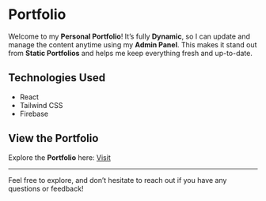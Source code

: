 # Portfolio

Welcome to my **Personal Portfolio**! It’s fully **Dynamic**, so I can update and manage the content anytime using my **Admin Panel**. This makes it stand out from **Static Portfolios** and helps me keep everything fresh and up-to-date.

## Technologies Used

- React
- Tailwind CSS
- Firebase

## View the Portfolio

Explore the **Portfolio** here: [Visit](https://gillkaran.web.app/)

---

Feel free to explore, and don’t hesitate to reach out if you have any questions or feedback!
